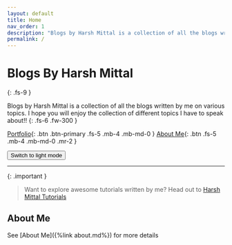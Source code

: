 ```yaml
---
layout: default
title: Home
nav_order: 1
description: "Blogs by Harsh Mittal is a collection of all the blogs written by Harsh Mittal on various topics"
permalink: /
---
```


# Blogs By Harsh Mittal
{: .fs-9 }

Blogs by Harsh Mittal is a collection of all the blogs written by me on various topics. I hope you will enjoy the collection of different topics I have to speak about!!
{: .fs-6 .fw-300 }

[Portfolio][Portfolio_Website]{: .btn .btn-primary .fs-5 .mb-4 .mb-md-0 }
[About Me](#about-me){: .btn .fs-5 .mb-4 .mb-md-0 .mr-2 }

<button class="btn js-toggle-dark-mode">Switch to light mode</button>

<script>
const toggleDarkMode = document.querySelector('.js-toggle-dark-mode');

jtd.addEvent(toggleDarkMode, 'click', function(){
  if (jtd.getTheme() === 'dark') {
    jtd.setTheme('light');
    toggleDarkMode.textContent = 'Switch to dark mode';
  } else {
    jtd.setTheme('dark');
    toggleDarkMode.textContent = 'Switch to light mode';
  }
});
</script>

---

{: .important }
> Want to explore awesome tutorials written by me? Head out to [Harsh Mittal Tutorials][Harsh Mittal Tutorials]


## About Me


See [About Me]({%link about.md%}) for more details



[Portfolio_Website]: https://harshmittal.com
[Harsh Mittal Tutorials]: https://harshmittal.com/tutorials
